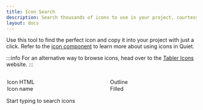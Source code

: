 ```yaml
---
title: Icon Search
description: Search thousands of icons to use in your project, courtesy of Tabler Icons.
layout: docs
---
```


Use this tool to find the perfect icon and copy it into your project with just a click. Refer to the [icon component](/docs/components/icon) to learn more about using icons in Quiet.

:::info
For an alternative way to browse icons, head over to the [Tabler Icons](https://tabler.io/icons) website.
:::

<div id="search-container">
  <quiet-text-field
    type="search"
    label="Search icons"
    with-clear
    placeholder="e.g. arrows, files, media, settings, tools, etc."
    id="icon-search"
    autofocus
  ></quiet-text-field>

  <quiet-select label="Copy" value="html" id="icon-copy">
    <option value="html">Icon HTML</option>
    <option value="name">Icon name</option>
  </quiet-select>

  <quiet-select label="Icon family" id="icon-family">
    <option value="outline">Outline</option>
    <option value="filled">Filled</option>
  </quiet-select>
</div>

<quiet-empty-state id="icon-initial">
  <p>Start typing to search <quiet-number id="icon-total" number="4000"></quiet-number> icons</p>
</quiet-empty-state>

<quiet-empty-state id="icon-empty" hidden>
  <img
    slot="illustration"
    src="/assets/images/whiskers/with-palette.svg"
    alt="Whiskers the mouse painting a picture"
    style="width: auto; max-height: 12rem;"
  >
  <p>No icons match your search</p>
</quiet-empty-state>

<div id="icon-results"></div>

<script type="module">
  import lunr from 'https://cdn.jsdelivr.net/npm/lunr@2.3/+esm';

  const searchField = document.getElementById('icon-search');
  const copySelect = document.getElementById('icon-copy');
  const familySelect = document.getElementById('icon-family');
  const initialState = document.getElementById('icon-initial');
  const emptyState = document.getElementById('icon-empty');
  const total = document.getElementById('icon-total');
  const results = document.getElementById('icon-results');

  // Restore saved preferences from localStorage
  function restorePreferences() {
    // Restore style preference
    const savedFamily = localStorage.getItem('iconFamily');
    if (savedFamily) {
      familySelect.value = savedFamily;
    }
    
    // Restore copy mode preference
    const savedCopyMode = localStorage.getItem('iconCopyMode');
    if (savedCopyMode) {
      copySelect.value = savedCopyMode;
    }
  }

  // Save preferences to localStorage
  function saveFamilyPreference() {
    localStorage.setItem('iconFamily', familySelect.value);
  }

  function saveCopyModePreference() {
    localStorage.setItem('iconCopyMode', copySelect.value);
  }

  // Debounce function
  function debounce(func, wait) {
    let timeout;
    return function() {
      const context = this;
      const args = arguments;
      clearTimeout(timeout);
      timeout = setTimeout(() => {
        func.apply(context, args);
      }, wait);
    };
  }

  // Fetch and parse the icons.json file using top-level await
  try {
    const response = await fetch('/dist/icons.json');
    const icons = await response.json();

    total.number = Object.keys(icons).length;

    // Store icons in a format that can be easily retrieved by ID
    const iconsById = {};

    // Build Lunr search index
    const searchIndex = lunr(function() {
      this.field('name', { boost: 20 }); // Boost the icon name by 20 as requested
      this.field('category');
      this.field('tags');

      // Add each icon to the index
      Object.values(icons).forEach((icon, idx) => {
        // Create a unique ID for each icon
        const id = `icon_${idx}`;

        // Store the original icon for retrieval
        iconsById[id] = icon;

        // Prepare the document for indexing
        const doc = {
          id: id,
          name: icon.name,
          category: icon.category || '',
          // Join tags array into a string for better indexing
          tags: (icon.tags && Array.isArray(icon.tags))
            ? icon.tags.filter(tag => typeof tag === 'string').join(' ')
            : ''
        };

        this.add(doc);
      });
    });

    // Update the copy behavior based on selected radio option
    const updateCopyData = (event) => {
      const copyItems = document.querySelectorAll('#icon-results quiet-copy');
      const copyMode = copySelect.value;
      
      copyItems.forEach(item => {
        if (copyMode === 'name') {
          item.data = item.getAttribute('data-name');
        } else {
          item.data = item.getAttribute('data-html');
        }
      });
      
      // Save the preference
      saveCopyModePreference();
    };

    // Search function
    const performSearch = debounce(() => {
      const query = searchField.value.replace(/[^a-zA-Z0-9 ]/g, ' ').trim();
      const selectedFamily = familySelect.value;
      let tooltipId = 0;

      // Handle initial state visibility
      if (query === '') {
        initialState.hidden = false;
        emptyState.hidden = true;
        results.innerHTML = '';
        return;
      } else {
        initialState.hidden = true;
      }

      try {
        // Use Lunr to search for matching icons
        let searchResults = [];

        if (query) {
          // First perform exact search
          const exactResults = searchIndex.search(query);
          
          // Then perform fuzzy search
          const fuzzySearch = query.split(' ').map(term => term.length > 2 ? `${term}~1` : term).join(' ');
          const fuzzyResults = searchIndex.search(fuzzySearch);
          
          // Track seen IDs to avoid duplicates
          const seenIds = new Set();
          
          // Add exact matches first
          exactResults.forEach(result => {
            searchResults.push(result);
            seenIds.add(result.ref);
          });
          
          // Then add fuzzy matches (if not already included)
          fuzzyResults.forEach(result => {
            if (!seenIds.has(result.ref)) {
              searchResults.push(result);
              seenIds.add(result.ref);
            }
          });
        }

        // Filter results by selected family
        let matches = searchResults
          .map(result => iconsById[result.ref])
          .filter(icon => icon.styles && icon.styles[selectedFamily]);

        // Update UI based on search results
        if (matches.length === 0) {
          emptyState.hidden = false;
          results.innerHTML = '';
        } else {
          emptyState.hidden = true;
          
          const copyMode = copySelect.value;
          
          // Create HTML for matched icons, including both data attributes
          const iconElements = matches.map(icon => {
            const htmlData = `&lt;quiet-icon name=&quot;${icon.name}&quot;${selectedFamily === 'outline' ? '' : ` family=&quot;${selectedFamily}&quot;`}&gt;&lt;/quiet-icon&gt;`;
            const nameData = icon.name;
            
            // Set the data attribute based on current copy mode
            const dataValue = copyMode === 'name' ? nameData : htmlData;
            
            return `
              <quiet-copy 
                data="${dataValue}" 
                data-html="${htmlData}" 
                data-name="${nameData}" 
                id="icon-search-result-${++tooltipId}">
                <button type="button">
                  <quiet-icon name="${icon.name}" family="${selectedFamily}"></quiet-icon>
                </button>
              </quiet-copy>
              <quiet-tooltip for="icon-search-result-${tooltipId}">
                ${icon.name}
              </quiet-tooltip>
            `;
          }).join('');

          results.innerHTML = iconElements;
        }
      } catch (lunrError) {
        // ignore errors as the user types
      }
    }, 300); // Debounce for 300ms

    // Restore preferences before attaching event handlers
    restorePreferences();

    // Attach event listeners
    searchField.addEventListener('input', performSearch);
    
    familySelect.addEventListener('input', () => {
      saveFamilyPreference();
      performSearch();
    });
    
    copySelect.addEventListener('input', updateCopyData);

    // Trigger initial search to show icons based on selected family
    performSearch();
  } catch (error) {
    console.error('Error loading icons:', error);
    results.innerHTML = '<p>Error loading icons. Please try again later.</p>';
  }
</script>

<style>
  #search-container {
    display: flex; 
    gap: 1rem;
  }

  #icon-copy,
  #icon-family {
    max-width: 160px;
  }

  #icon-initial {
    margin-block: 2rem;
  }

  #icon-empty {
    margin-block: 1rem;
  }

  #icon-results {
    display: grid;
    grid-template-columns: repeat(auto-fill, minmax(80px, 1fr));
    gap: 1.5rem;
    width: 100%;
    padding: 0;
    margin: 1.5rem 0;

    &:empty {
      display: none;
    }

    button {
      all: unset;
      display: block;
      box-sizing: border-box;
      width: 100%;
      cursor: copy;
      text-align: center;
      transition: 100ms translate ease;
      border: var(--quiet-border-style) var(--quiet-border-width) var(--quiet-neutral-stroke-softer);
      border-radius: var(--quiet-border-radius-md);
      background-color: var(--quiet-paper-color);
      box-shadow: var(--quiet-shadow-softer);
      padding: 1rem;

      &:active:not(:disabled) {
        translate: 0 var(--quiet-button-active-offset);
      }
    }

    quiet-icon {
      font-size: 2.5rem;
      color: var(--quiet-neutral-fill-loud);
      stroke-width: 1.25px;
    }
  }
  
  @media screen and (max-width: 1199px) {
    #search-container {
      display: grid;
      grid-template-columns: 1fr 1fr
      width: 100%;
    }

    #icon-search {
      grid-column: 1 / span 2;
    }

    #icon-copy {
      grid-column: 1;
    }

    #icon-family {
      grid-column: 2;

    }


    #icon-copy, 
    #icon-family {
      max-width: none;
    }

    #icon-results quiet-icon {
      font-size: 2rem;
    }
  } 
</style>
